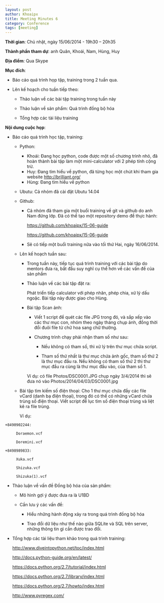 ```yaml
---
layout: post
author: Khoaipx
title: Meeting Minutes 6
category: Conference
tags: [meeting]
---
```

**Thời gian**: Chủ nhật, ngày 15/06/2014 - 19h30 – 20h35

**Thành phần tham dự**: anh Quân, Khoái, Nam, Hùng, Huy

**Địa điểm**: Qua Skype

<!-- more -->

**Mục đích**:

* Báo cáo quá trình họp tập, training trong 2 tuần qua.

* Lên kế hoạch cho tuần tiếp theo: 

  - Thảo luận về các bài tập training trong tuần này 

  - Thảo luận về sản phẩm: Quá trình đồng bộ hóa

  - Tổng hợp các tài liệu training



**Nội dung cuộc họp**:

* Báo cáo quá trình học tập, training:
  - Python:
    + Khoái: Đang học python, code được một số chương trình nhỏ, đã hoàn thành bài tập làm một mini-calculator với 2 phép tính cộng trừ.
    + Huy: Đang tìm hiểu về python, đã từng học một chút khi tham gia website http://brilliant.org/
    + Hùng: Đang tìm hiểu về python
  - Ubutu:
    Cả nhóm đã cài đặt Ubutu 14.04

  - Github:
    + Cả nhóm đã tham gia một buổi training về git và github do anh Nam đứng lớp. Đã có thể tạo một repository demo để thực hành:
      
      https://github.com/khoaipx/15-06-guide

      https://github.com/khoaipx/15-06-guide

    + Sẽ có tiếp một buổi training nữa vào tối thứ Hai, ngày 16/06/2014.

  - Lên kế hoạch tuần sau:

    + Trong tuần này, tiếp tục quá trình training với các bài tập do mentors đưa ra, bắt đầu suy nghĩ cụ thể hơn về các vấn đề của sản phẩm

    + Thảo luận về các bài tập đặt ra:

      Phát triển tiếp calculator với phép nhân, phép chia, xử lý dấu ngoặc. Bài tập này được giao cho Hùng.

    + Bài tập Scan ảnh:
      - Viết 1 script để quét các file JPG trong đó, và sắp xếp vào các thư mục con, nhóm theo ngày tháng chụp ảnh, đồng thời đổi đuôi file từ chữ hoa sang chữ thường.

      - Chương trình chạy phải nhận tham số như sau:

        + Nếu không có tham số, thì xử lý trên thư mục chứa script.

        + Tham số thứ nhất là thư mục chứa ảnh gốc, tham số thứ 2 là thư mục đầu ra. Nếu không có tham số thứ 2 thì thư mục đầu ra cùng là thư mục đầu vào, của tham số 1.

      Ví dụ: có file Photos/DSC0001.JPG chụp ngày 3/4/2014 thì sẽ đưa nó vào Photos/2014/04/03/DSC0001.jpg

  + Bài tập tìm kiếm số điện thoại:
      Cho 1 thư mục chứa đầy các file vCard (danh bạ điện thoại), trong đó có thể có những vCard chứa trùng số điện thoại. Viết script để lục tìm số điện thoại trùng và liệt kê ra file trùng.

      Ví dụ:

```
+8490902244:

     Doraemon.vcf

     Doremini.vcf

+8498989833:

     Xuka.vcf

     Shizuka.vcf

     Shizuka(1).vcf
```

  - Thảo luận về vấn đề Đồng bộ hóa của sản phẩm:

      + Mô hình gợi ý được đưa ra là U1BD

      + Cần lưu ý các vấn đề:

        - Hiểu những hành động xảy ra trong quá trình đồng bộ hóa

        - Trao đổi dữ liệu như thế nào giữa SQLite và SQL trên server, những thông tin gì cần được trao đổi.

  - Tổng hợp các tài liệu tham khảo trong quá trình training:

      http://www.diveintopython.net/toc/index.html

      http://docs.python-guide.org/en/latest/

      https://docs.python.org/2.7/tutorial/index.html

      https://docs.python.org/2.7/library/index.html

      https://docs.python.org/2.7/howto/index.html

      http://www.pyregex.com/
